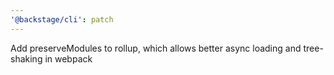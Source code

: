 ```yaml
---
'@backstage/cli': patch
---
```


Add preserveModules to rollup, which allows better async loading and tree-shaking in webpack
